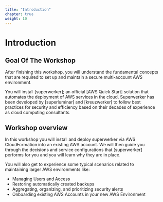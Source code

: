 ```yaml
---
title: "Introduction"
chapter: true
weight: 10
---
```


# Introduction

## Goal Of The Workshop

After finishing this workshop, you will understand the fundamental concepts that are required to set up and maintain a secure multi-account AWS environment.

You will install [superwerker]; an official [AWS Quick Start] solution that automates the deployment of AWS services in the cloud. Superwerker has been developed by [superluminar] and [kreuzwerker] to follow best practices for security and efficiency based on their decades of experience as cloud computing consultants.

## Workshop overview

In this workshop you will install and deploy superwerker via AWS CloudFormation into an existing AWS account. We will then guide you through the decisions and service configurations that [superwerker] performs for you and you will learn why they are in place.

You will also get to experience some typical scenarios related to maintaining larger AWS environments like:

- Managing Users and Access
- Restoring automatically created backups
- Aggregating, organizing, and prioritizing security alerts
- Onboarding existing AWS Accounts in your new AWS Environment
